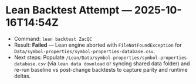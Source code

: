 # Lean Backtest Attempt — 2025-10-16T14:54Z

- Command: `lean backtest ZacQC`
- Result: **Failed** — Lean engine aborted with `FileNotFoundException` for `Data/symbol-properties/symbol-properties-database.csv`.
- Next steps: Populate `/Lean/Data/symbol-properties/symbol-properties-database.csv` (via `lean data download` or syncing shared data folder) and re-run baseline vs post-change backtests to capture parity and runtime deltas.
